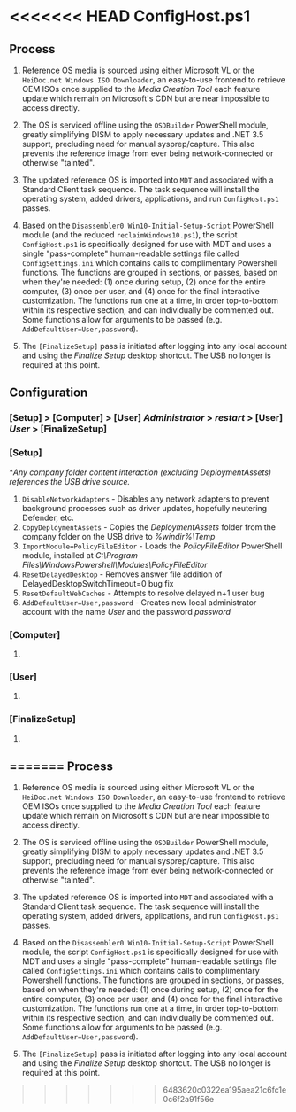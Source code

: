 <<<<<<< HEAD
ConfigHost.ps1
================================================================

Process
----------------------------------------------------------------

1. Reference OS media is sourced using either Microsoft VL or the `HeiDoc.net Windows ISO Downloader`, an easy-to-use frontend to retrieve OEM ISOs once supplied to the *Media Creation Tool* each feature update which remain on Microsoft's CDN but are near impossible to access directly.

2. The OS is serviced offline using the `OSDBuilder` PowerShell module, greatly simplifying DISM to apply necessary updates and .NET 3.5 support, precluding need for manual sysprep/capture. This also prevents the reference image from ever being network-connected or otherwise "tainted".

3. The updated reference OS is imported into `MDT` and associated with a Standard Client task sequence. The task sequence will install the operating system, added drivers, applications, and run  `ConfigHost.ps1` passes.

4. Based on the `Disassembler0 Win10-Initial-Setup-Script` PowerShell module (and the reduced `reclaimWindows10.ps1`), the script `ConfigHost.ps1` is specifically designed for use with MDT and uses a single "pass-complete" human-readable settings file called `ConfigSettings.ini` which contains calls to complimentary Powershell functions. The functions are grouped in sections, or passes, based on when they're needed: (1) once during setup, (2) once for the entire computer, (3) once per user, and (4) once for the final interactive customization. The functions run one at a time, in order top-to-bottom within its respective section, and can individually be commented out. Some functions allow for arguments to be passed (e.g. `AddDefaultUser=User,password`).

5. The `[FinalizeSetup]` pass is initiated after logging into any local account and using the *Finalize Setup* desktop shortcut. The USB no longer is required at this point.

Configuration
----------------------------------------------------------------

### [Setup] > [Computer] > [User] *Administrator* > *restart* > [User] *User* > [FinalizeSetup]

### [Setup]
**Any company folder content interaction (excluding DeploymentAssets) references the USB drive source.*

1. `DisableNetworkAdapters` - Disables any network adapters to prevent background processes such as driver updates, hopefully neutering Defender, etc.
2. `CopyDeploymentAssets` - Copies the *DeploymentAssets* folder from the company folder on the USB drive to *%windir%\Temp*
3. `ImportModule=PolicyFileEditor` - Loads the *PolicyFileEditor* PowerShell module, installed at *C:\Program Files\WindowsPowershell\Modules\PolicyFileEditor*
4. `ResetDelayedDesktop` - Removes answer file addition of DelayedDesktopSwitchTimeout=0 bug fix
5. `ResetDefaultWebCaches` - Attempts to resolve delayed n+1 user bug
6. `AddDefaultUser=User,password` - Creates new local administrator account with the name *User* and the password *password*

### [Computer]

1.  

### [User]

1. 

### [FinalizeSetup]

1. 
=======
Process
----------------------------------------------------------------

1. Reference OS media is sourced using either Microsoft VL or the `HeiDoc.net Windows ISO Downloader`, an easy-to-use frontend to retrieve OEM ISOs once supplied to the *Media Creation Tool* each feature update which remain on Microsoft's CDN but are near impossible to access directly.

2. The OS is serviced offline using the `OSDBuilder` PowerShell module, greatly simplifying DISM to apply necessary updates and .NET 3.5 support, precluding need for manual sysprep/capture. This also prevents the reference image from ever being network-connected or otherwise "tainted".

3. The updated reference OS is imported into `MDT` and associated with a Standard Client task sequence. The task sequence will install the operating system, added drivers, applications, and run  `ConfigHost.ps1` passes.

4. Based on the `Disassembler0 Win10-Initial-Setup-Script` PowerShell module, the script `ConfigHost.ps1` is specifically designed for use with MDT and uses a single "pass-complete" human-readable settings file called `ConfigSettings.ini` which contains calls to complimentary Powershell functions. The functions are grouped in sections, or passes, based on when they're needed: (1) once during setup, (2) once for the entire computer, (3) once per user, and (4) once for the final interactive customization. The functions run one at a time, in order top-to-bottom within its respective section, and can individually be commented out. Some functions allow for arguments to be passed (e.g. `AddDefaultUser=User,password`).

5. The `[FinalizeSetup]` pass is initiated after logging into any local account and using the *Finalize Setup* desktop shortcut. The USB no longer is required at this point.
>>>>>>> 6483620c0322ea195aea21c6fc1e0c6f2a91f56e
